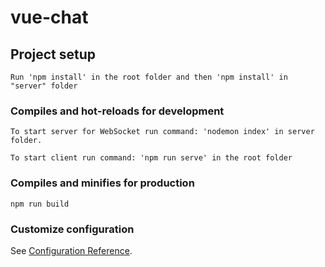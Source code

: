 # vue-chat

## Project setup
```
Run 'npm install' in the root folder and then 'npm install' in "server" folder
```

### Compiles and hot-reloads for development
```
To start server for WebSocket run command: 'nodemon index' in server folder.

To start client run command: 'npm run serve' in the root folder
```

### Compiles and minifies for production
```
npm run build
```
### Customize configuration
See [Configuration Reference](https://cli.vuejs.org/config/).

